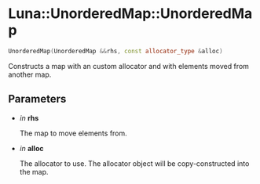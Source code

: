 # Luna::UnorderedMap::UnorderedMap

```c++
UnorderedMap(UnorderedMap &&rhs, const allocator_type &alloc)
```

Constructs a map with an custom allocator and with elements moved from another map. 



## Parameters
* *in* **rhs**

    The map to move elements from. 

* *in* **alloc**

    The allocator to use. The allocator object will be copy-constructed into the map. 

